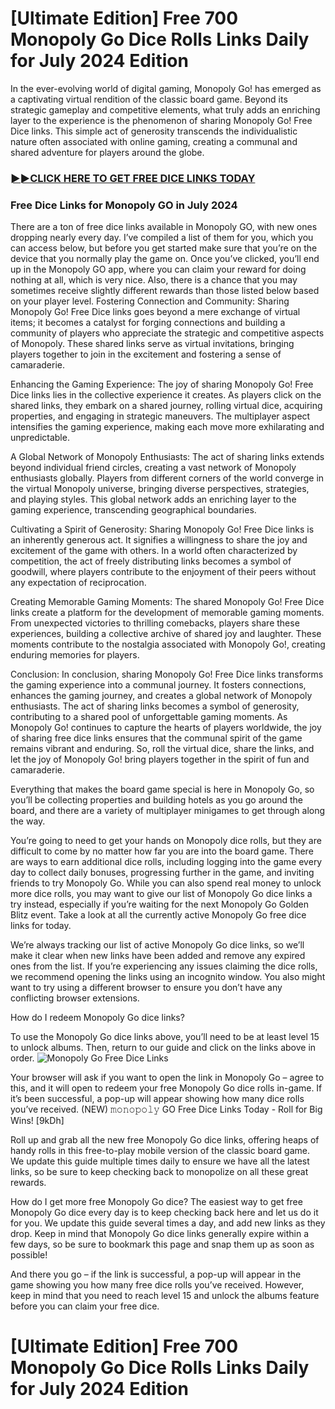 # [Ultimate Edition] Free 700 Monopoly Go Dice Rolls Links Daily for July 2024 Edition
In the ever-evolving world of digital gaming, Monopoly Go! has emerged as a captivating virtual rendition of the classic board game. Beyond its strategic gameplay and competitive elements, what truly adds an enriching layer to the experience is the phenomenon of sharing Monopoly Go! Free Dice links. This simple act of generosity transcends the individualistic nature often associated with online gaming, creating a communal and shared adventure for players around the globe.

### [►►CLICK HERE TO GET FREE DICE LINKS TODAY](https://defiscalisation-2019.org/event/monopoly-go-free-dice-links-daily-updated/)

### Free Dice Links for Monopoly GO in July 2024

There are a ton of free dice links available in Monopoly GO, with new ones dropping nearly every day. I’ve compiled a list of them for you, which you can access below, but before you get started make sure that you’re on the device that you normally play the game on. Once you’ve clicked, you’ll end up in the Monopoly GO app, where you can claim your reward for doing nothing at all, which is very nice. Also, there is a chance that you may sometimes receive slightly different rewards than those listed below based on your player level.
Fostering Connection and Community: Sharing Monopoly Go! Free Dice links goes beyond a mere exchange of virtual items; it becomes a catalyst for forging connections and building a community of players who appreciate the strategic and competitive aspects of Monopoly. These shared links serve as virtual invitations, bringing players together to join in the excitement and fostering a sense of camaraderie.

Enhancing the Gaming Experience: The joy of sharing Monopoly Go! Free Dice links lies in the collective experience it creates. As players click on the shared links, they embark on a shared journey, rolling virtual dice, acquiring properties, and engaging in strategic maneuvers. The multiplayer aspect intensifies the gaming experience, making each move more exhilarating and unpredictable.

A Global Network of Monopoly Enthusiasts: The act of sharing links extends beyond individual friend circles, creating a vast network of Monopoly enthusiasts globally. Players from different corners of the world converge in the virtual Monopoly universe, bringing diverse perspectives, strategies, and playing styles. This global network adds an enriching layer to the gaming experience, transcending geographical boundaries.

Cultivating a Spirit of Generosity: Sharing Monopoly Go! Free Dice links is an inherently generous act. It signifies a willingness to share the joy and excitement of the game with others. In a world often characterized by competition, the act of freely distributing links becomes a symbol of goodwill, where players contribute to the enjoyment of their peers without any expectation of reciprocation.

Creating Memorable Gaming Moments: The shared Monopoly Go! Free Dice links create a platform for the development of memorable gaming moments. From unexpected victories to thrilling comebacks, players share these experiences, building a collective archive of shared joy and laughter. These moments contribute to the nostalgia associated with Monopoly Go!, creating enduring memories for players.

Conclusion: In conclusion, sharing Monopoly Go! Free Dice links transforms the gaming experience into a communal journey. It fosters connections, enhances the gaming journey, and creates a global network of Monopoly enthusiasts. The act of sharing links becomes a symbol of generosity, contributing to a shared pool of unforgettable gaming moments. As Monopoly Go! continues to capture the hearts of players worldwide, the joy of sharing free dice links ensures that the communal spirit of the game remains vibrant and enduring. So, roll the virtual dice, share the links, and let the joy of Monopoly Go! bring players together in the spirit of fun and camaraderie.

Everything that makes the board game special is here in Monopoly Go, so you’ll be collecting properties and building hotels as you go around the board, and there are a variety of multiplayer minigames to get through along the way.

You’re going to need to get your hands on Monopoly dice rolls, but they are difficult to come by no matter how far you are into the board game. There are ways to earn additional dice rolls, including logging into the game every day to collect daily bonuses, progressing further in the game, and inviting friends to try Monopoly Go. While you can also spend real money to unlock more dice rolls, you may want to give our list of Monopoly Go dice links a try instead, especially if you’re waiting for the next Monopoly Go Golden Blitz event. Take a look at all the currently active Monopoly Go free dice links for today.

We’re always tracking our list of active Monopoly Go dice links, so we’ll make it clear when new links have been added and remove any expired ones from the list. If you’re experiencing any issues claiming the dice rolls, we recommend opening the links using an incognito window. You also might want to try using a different browser to ensure you don’t have any conflicting browser extensions.

How do I redeem Monopoly Go dice links?

To use the Monopoly Go dice links above, you’ll need to be at least level 15 to unlock albums. Then, return to our guide and click on the links above in order.
![Monopoly Go Free Dice Links](https://www.escapistmagazine.com/wp-content/uploads/2023/09/monopoly-go.jpg?fit=1200%2C675)

Your browser will ask if you want to open the link in Monopoly Go – agree to this, and it will open to redeem your free Monopoly Go dice rolls in-game. If it’s been successful, a pop-up will appear showing how many dice rolls you’ve received. (NEW) 𝚖𝚘𝚗𝚘𝚙𝚘𝚕𝚢 GO Free Dice Links Today - Roll for Big Wins! [9kDh]

Roll up and grab all the new free Monopoly Go dice links, offering heaps of handy rolls in this free-to-play mobile version of the classic board game. We update this guide multiple times daily to ensure we have all the latest links, so be sure to keep checking back to monopolize on all these great rewards.

How do I get more free Monopoly Go dice? The easiest way to get free Monopoly Go dice every day is to keep checking back here and let us do it for you. We update this guide several times a day, and add new links as they drop. Keep in mind that Monopoly Go dice links generally expire within a few days, so be sure to bookmark this page and snap them up as soon as possible!

And there you go – if the link is successful, a pop-up will appear in the game showing you how many free dice rolls you’ve received. However, keep in mind that you need to reach level 15 and unlock the albums feature before you can claim your free dice.
# [Ultimate Edition] Free 700 Monopoly Go Dice Rolls Links Daily for July 2024 Edition
